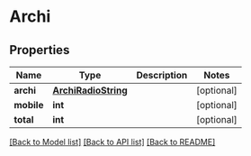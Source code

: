# Archi

## Properties
Name | Type | Description | Notes
------------ | ------------- | ------------- | -------------
**archi** | [**ArchiRadioString**](ArchiRadioString.md) |  | [optional] 
**mobile** | **int** |  | [optional] 
**total** | **int** |  | [optional] 

[[Back to Model list]](../README.md#documentation-for-models) [[Back to API list]](../README.md#documentation-for-api-endpoints) [[Back to README]](../README.md)


